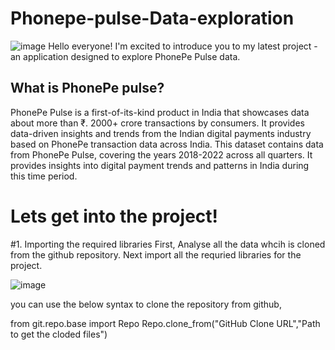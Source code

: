 # Phonepe-pulse-Data-exploration
![image](https://github.com/mad-huS/My-Phonepe-pulse-Data-exploration/assets/156919023/988deef5-2a3b-4b36-bc12-617b65981cdc)
Hello everyone! I'm excited to introduce you to my latest project - an application designed to explore PhonePe Pulse data.

## What is PhonePe pulse?

PhonePe Pulse is a first-of-its-kind product in India that showcases data about more than ₹. 2000+ crore transactions by consumers. It provides data-driven insights and trends from the Indian digital payments industry based on PhonePe transaction data across India. This dataset contains data from PhonePe Pulse, covering the years 2018-2022 across all quarters. It provides insights into digital payment trends and patterns in India during this time period.

# Lets get into the project!

#1. Importing the required libraries
  First, Analyse all the data whcih is cloned from the github repository. Next import all the requried libraries for the project.
  
  ![image](https://github.com/mad-huS/My-Phonepe-pulse-Data-exploration/assets/156919023/d04f73ff-c074-4fbb-a3a7-408e39ae9ba8)

  you can use the below syntax to clone the repository from github,
  
  from git.repo.base import Repo
  Repo.clone_from("GitHub Clone URL","Path to get the cloded files")

